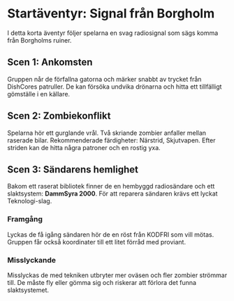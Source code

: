 # Startäventyr: Signal från Borgholm

I detta korta äventyr följer spelarna en svag radiosignal som sägs komma från Borgholms ruiner.

## Scen 1: Ankomsten

Gruppen når de förfallna gatorna och märker snabbt av trycket från DishCores patruller. De kan försöka undvika drönarna och hitta ett tillfälligt gömställe i en källare.

## Scen 2: Zombiekonflikt

Spelarna hör ett gurglande vrål. Två skriande zombier anfaller mellan raserade bilar. Rekommenderade färdigheter: Närstrid, Skjutvapen. Efter striden kan de hitta några patroner och en rostig yxa.

## Scen 3: Sändarens hemlighet

Bakom ett raserat bibliotek finner de en hembyggd radiosändare och ett slaktsystem: **DammSyra 2000**. För att reparera sändaren krävs ett lyckat Teknologi-slag.

### Framgång

Lyckas de få igång sändaren hör de en röst från KODFRI som vill mötas. Gruppen får också koordinater till ett litet förråd med proviant.

### Misslyckande

Misslyckas de med tekniken utbryter mer oväsen och fler zombier strömmar till. De måste fly eller gömma sig och riskerar att förlora det funna slaktsystemet.

